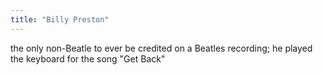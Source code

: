```yaml
---
title: "Billy Preston"
---
```

the only non-Beatle to ever be credited on a Beatles recording; he played the keyboard for the song &quot;Get Back&quot;

